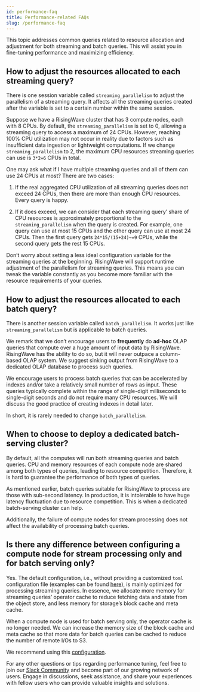 ```yaml
---
id: performance-faq
title: Performance-related FAQs
slug: /performance-faq
---
```

<head>
  <link rel="canonical" href="https://docs.risingwave.com/docs/current/performance-faq/" />
</head>

This topic addresses common queries related to resource allocation and adjustment for both streaming and batch queries. This will assist you in fine-tuning performance and maximizing efficiency.

## How to adjust the resources allocated to each streaming query?

There is one session variable called `streaming_parallelism` to adjust the parallelism of a streaming query. It affects all the streaming queries created after the variable is set to a certain number within the same session.

Suppose we have a RisingWave cluster that has 3 compute nodes, each with 8 CPUs. By default, the `streaming_parallelism` is set to 0, allowing a streaming query to access a maximum of 24 CPUs. However, reaching 100% CPU utilization may not occur in reality due to factors such as insufficient data ingestion or lightweight computations. If we change `streaming_parallelism` to 2, the maximum CPU resources streaming queries can use is `3*2=6` CPUs in total.

One may ask what if I have multiple streaming queries and all of them can use 24 CPUs at most? There are two cases:

1. If the real aggregated CPU utilization of all streaming queries does not exceed 24 CPUs, then there are more than enough CPU resources. Every query is happy.

2. If it does exceed, we can consider that each streaming query’ share of CPU resources is approximately proportional to the `streaming_parallelism` when the query is created. For example, one query can use at most 15 CPUs and the other query can use at most 24 CPUs. Then the first query gets `24*15/(15+24)~=9` CPUs, while the second query gets the rest 15 CPUs.

Don’t worry about setting a less ideal configuration variable for the streaming queries at the beginning. RisingWave will support runtime adjustment of the parallelism for streaming queries. This means you can tweak the variable constantly as you become more familiar with the resource requirements of your queries.

## How to adjust the resources allocated to each batch query?

There is another session variable called `batch_parallelism`. It works just like `streaming_parallelism` but is applicable to batch queries.

We remark that we don’t encourage users to **frequently** do **ad-hoc** OLAP queries that compute over a huge amount of input data by RisingWave. RisingWave has the ability to do so, but it will never outpace a column-based OLAP system. We suggest sinking output from RisingWave to a dedicated OLAP database to process such queries.

We encourage users to process batch queries that can be accelerated by indexes and/or take a relatively small number of rows as input. These queries typically complete within the range of single-digit milliseconds to single-digit seconds and do not require many CPU resources. We will discuss the good practice of creating indexes in detail later.

In short, it is rarely needed to change `batch_parallelism`.

## When to choose to deploy a dedicated batch-serving cluster?

By default, all the computes will run both streaming queries and batch queries. CPU and memory resources of each compute node are shared among both types of queries, leading to resource competition. Therefore, it is hard to guarantee the performance of both types of queries.

As mentioned earlier, batch queries suitable for RisingWave to process are those with sub-second latency. In production, it is intolerable to have huge latency fluctuation due to resource competition. This is when a dedicated batch-serving cluster can help.

Additionally, the failure of compute nodes for stream processing does not affect the availability of processing batch queries.

## Is there any difference between configuring a compute node for stream processing only and for batch serving only?

Yes. The default configuration, i.e., without providing a customized `toml` configuration file (examples can be found [here](https://github.com/risingwavelabs/risingwave/tree/main/src/config)), is mainly optimized for processing streaming queries. In essence, we allocate more memory for streaming queries’ operator cache to reduce fetching data and state from the object store, and less memory for storage’s block cache and meta cache.

When a compute node is used for batch serving only, the operator cache is no longer needed. We can increase the memory size of the block cache and meta cache so that more data for batch queries can be cached to reduce the number of remote I/Os to S3.

We recommend using this [configuration](https://github.com/risingwavelabs/risingwave/blob/main/src/config/serving-only.toml).

For any other questions or tips regarding performance tuning, feel free to join our [Slack Community](https://www.risingwave.com/slack) and become part of our growing network of users. Engage in discussions, seek assistance, and share your experiences with fellow users who can provide valuable insights and solutions.
